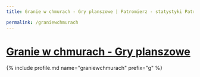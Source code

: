 ```yaml
---
title: Granie w chmurach - Gry planszowe | Patromierz - statystyki Patronite.pl

permalink: /graniewchmurach
---
```


# [Granie w chmurach - Gry planszowe](https://patronite.pl/graniewchmurach)

{% include profile.md name="graniewchmurach" prefix="g" %}
